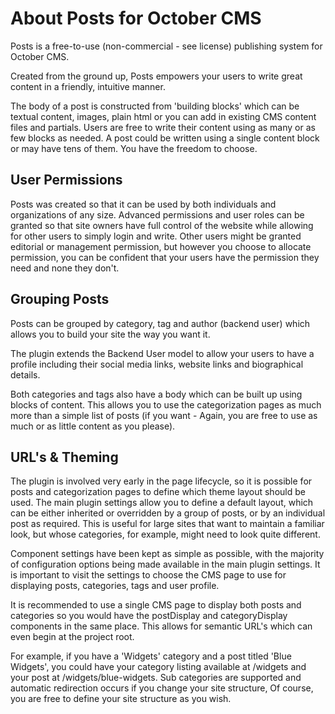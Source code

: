 # About Posts for October CMS

Posts is a free-to-use (non-commercial - see license) publishing system for October CMS.


Created from the ground up, Posts empowers your users to write great content
in a friendly, intuitive manner.

The body of a post is constructed from 'building blocks' which can be
textual content, images, plain html or you can add in existing CMS content files
and partials. Users are free to write their content using as many or as few blocks as
needed. A post could be written using a single content block or may have tens of them.
You have the freedom to choose.

## User Permissions

Posts was created so that it can be used by both individuals
and organizations of any size.  Advanced permissions and user roles
can be granted so that site owners have full control of the website while allowing
for other users to simply login and write. Other users might be granted editorial
or management permission, but however you choose to allocate permission, you
can be confident that your users have the permission they need and none they don't.

## Grouping Posts

Posts can be grouped by category, tag and author (backend user) which allows you
to build your site the way you want it.

The plugin extends the Backend User model to allow your users to have a
profile including their social media links, website links and biographical details.

Both categories and tags also have a body which can be built up using
blocks of content. This allows you to use the categorization pages as much more
than a simple list of posts
(if you want - Again, you are free to use as much or as little content as you please).

## URL's & Theming

The plugin is involved very early in the page lifecycle, so it is possible for
posts and categorization pages to define which theme layout should be used.
The main plugin settings allow you to define a default layout, which can be either
inherited or overridden by a group of posts, or by an individual post as required.
This is useful for large sites that want to maintain
a familiar look, but whose categories, for example, might need to look quite different.

Component settings have been kept as simple as possible,
with the majority of configuration options being made available in the main plugin
settings. It is important to visit the settings to choose the CMS page to use for
displaying posts, categories, tags and user profile.

It is recommended to use a single CMS page to display both posts and categories so you
would have the postDisplay and categoryDisplay components in the same place.
This allows for semantic URL's which can even begin at the project root.

For example, if you have a 'Widgets' category and a post titled 'Blue Widgets',
you could have your category listing available at /widgets and your post at
/widgets/blue-widgets.
Sub categories are supported and automatic redirection occurs if you change your
site structure,  Of course, you are free to define your site structure as you wish.
